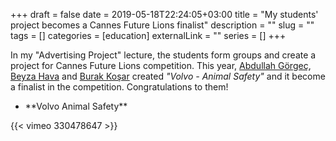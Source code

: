 +++ 
draft = false
date = 2019-05-18T22:24:05+03:00
title = "My students' project becomes a Cannes Future Lions finalist"
description = ""
slug = "" 
tags = []
categories = [education]
externalLink = ""
series = []
+++

In my "Advertising Project" lecture, the students form groups and create a project for Cannes Future Lions competition. This year, [Abdullah Görgeç](https://tr.linkedin.com/in/abdullahgorgec), [Beyza Hava](https://tr.linkedin.com/in/beyza-hava-268977116) and [Burak Koşar](https://www.linkedin.com/in/burak-ko%C5%9Far-99347a173/) created *"Volvo - Animal Safety"* and it become a finalist in the competition. Congratulations to them!

+ <p>**Volvo Animal Safety**
{{< vimeo 330478647 >}}